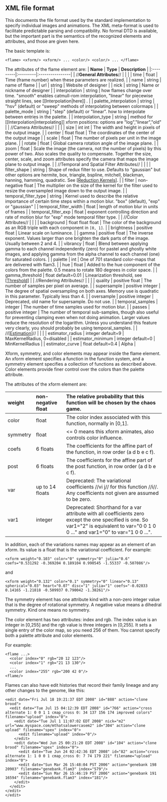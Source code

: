 ## XML file format ##
This documents the file format used by the standard implementation to specify individual images and animations. The XML meta-format is used to facilitate predictable parsing and compatibility. No formal DTD is available, but the important part is the semantics of the recognized elements and attributes, and those are given here.

The basic template is:
```
<flame> <xform/> <xform/> ... <color/> <color/> ... </flame>
```

The attributes of the flame element are:
| **Name** | **Type** | **Description** |
|:---------|:---------|:----------------|
| //**General Attributes**// | | |
| time     | float    | Time (frame number) when these parameters are realized. |
| name     | string   | name of flame   |
| url      | string   | Website of designer |
| nick     | string   | Name or nickname of designer |
| interpolation | string   | how flames change over time. "smooth" enables catmull-rom interpolation, "linear" for piecewise straight lines, see [[Interpolation|here]] . |
| palette\_interpolation | string   | "hsv" (default) or "sweep" methods of interpolating between colormaps |
| palette\_mode | string   | "step" (default) or "linear". how to interpolate between entries in the palette. |
| interpolation\_type | string   | method for [[Interpolation|interpolating]] xform positions: options are "log","linear","old" |
| //Camera Attributes// | | |
| size     | int int  | The width and height in pixels of the output image. |
| center   | float float | The coordinates of the center of the output image |
| scale    | float    | The number of pixels per unit in the image plane. |
| rotate   | float    | Global camera rotation angle of the image plane. |
| zoom     | float    | Scale the image (the camera, not the number of pixels) by this power of two. Also scales the quality to compensate. Together the size, center, scale, and zoom attributes specify the camera that maps the image plane to output image. |
| //Temporal and Spatial Filter Attributes// | | |
| filter\_shape | string   | Shape of redux filter to use. Defaults to "gaussian" but other options are hermite, box, triangle, bspline, mitchell, blackman, hanning, hamming, quadratic. See [[Reduction Kernels](Image.md)]. |
| filter   | non-negative float | The multiplier on the size of the kernel for the filter used to resize the oversampled image down to the output image. |
| temporal\_filter\_type | string   | Kernel used to describe the relative importance of certain time steps within a motion blur. "box" (default), "exp" or "gaussian" |
| temporal\_filter\_width | float    | length of motion blur in units of frames |
| temporal\_filter\_exp | float    | exponent controlling direction and rate of motion blur for "exp" mode temporal filter type. |
| //Color Attributes// | | |
| background | float float float | The color of the background as an RGB triple with each component in `[0, 1]`. |
| brightness | positive float | Linear scale on luminance. |
| gamma    | positive float | The inverse exponent. Values larger than one brighten the dark parts of the image. Usually between 2 and 4. |
| vibrancy | float    | Blend between applying gamma to each channel independently (zero) for pastel and ghostly white images, and applying gamma from the alpha channel to each channel (one) for saturated colors. |
| palette  | int      | One of 701 standard color-maps that are delivered with flam3. |
| hue      | float    | Added to the hue component of the colors from the palette. 0.5 means to rotate 180 degrees in color space. |
| gamma\_threshold | float default=0.01 | Linearization threshold, see [[Threshold](Gamma.md)] |
| //Rendering Attributes// | | |
| quality  | positive float | The number of samples per pixel on average. |
| supersample | positive integer | The degree of spatial oversampling on both axes. Memory use is quadratic in this parameter. Typically less than 4. |
| oversample | positive integer | Deprecated, old name for supersample. Do not use. |
| temporal\_samples | integer  | The number of time samples used for motion blur. |
| passes   | positive integer | The number of temporal sub-samples, though also useful for preventing clamping even when not doing animation. Larger values reduce the resolution of the logarithm. Unless you understand this feature very clearly, you should probably be using temporal\_samples. |
| //[[Estimation](Density.md)]// | | |
| estimator\_radius | integer default=9 | MaxKernelRadius, 0=disabled |
| estimator\_minimum | integer default=0 | MinKernelRadius |
| estimator\_curve | float default=0.4 | Alpha           |

Xform, symmetry, and color elements may appear inside the flame element. An xform element specifies a function in the function system, and a symmetry element specifies a collection of functions as described above. Color elements provide finer control over the colors than the palette attribute.

The attributes of the xform element are:

| weight | non-negative float | The relative probability that this function will be chosen by the chaos game. |
|:-------|:-------------------|:------------------------------------------------------------------------------|
| color  | float              | The color index associated with this function, normally in [0,1].             |
| symmetry | float              | <= 0 means this xform animates, also controls color influence.                |
| coefs  | 6 floats           | The coefficients for the affine part of the function, in row order (a d b e c f). |
| post   | 6 floats           | The coefficients for the affine part of the post function, in row order (a d b e c f). |
| var    | up to 14 floats    | Deprecated: The variational coefficients //vi j// for this function //i//. Any coefficients not given are assumed to be zero. |
| var1   | integer            | Deprecated: Shorthand for a var attribute with all coefficients zero except the one specified is one. So var1="2" is equivalent to var="0 0 1 0 0 ..." and var1="0" to var="1 0 0 ...". |

In addition, each of the variations names may appear as an element of an xform. Its value is a float that is the variational coefficient. For example:

```
<xform weight="0.103" color="0" symmetry="0" julia="0.6" coefs="0.531292 -0.369204 0.189104 0.990545 -1.55337 -0.507086"/>
```
and
```
<xform weight="0.132" color="0.1" symmetry="0" linear="0.13" spherical="0.03" heart="0.07" disc="1" julia="1" coefs="-0.02833 0.14165 -1.21818 -0.509937 0.790042 -1.38261"/>
```

The symmetry element has one attribute kind with a non-zero integer value that is the degree of rotational symmetry. A negative value means a dihedral symmetry. Kind one means no symmetry.

The color element has two attributes: index and rgb. The index value is an integer in [0,255] and the rgb value is three integers in [0,255]. It sets a single entry of the color map, so you need 256 of them. You cannot specify both a palette attribute and color elements.

For example:

```
<flame ...>
  <color index="0" rgb="20 12 123"/>
  <color index="1" rgb="21 13 130"/>
  ...
  <color index="255" rgb="200 42 0"/> 
<flame/>
```

Flames can also have edit histories that record their family lineage and any other changes to the genome, like this:

```
<edit date="Fri Jul 18 19:21:37 EDT 2008" id="888" action="clone brood">
  <edit date="Tue Jul 15 04:12:39 EDT 2008" id="766" action="cross alternate 1: 0 0 1 1 cmap_cross 0: 34 137 156 174 improved colors" filename="upload" index="0">
    <edit date="Tue Jul 1 11:07:02 EDT 2008" nick="m2" url="www.myspace.com/mthatsalowercasem2" id="304" action="clone upload" filename="spex" index="0">
      <edit filename="upload" index="0"/>
    </edit>
    <edit date="Wed Jun 25 00:21:20 EDT 2008" id="104" action="clone brood" filename="spex" index="0">
      <edit date="Tue Jun 24 02:42:36 EDT 2008" id="82" action="cross alternate 1: 1 0 0 1 cmap_cross 0: 7 74 179 221" filename="upload" index="0">
      <edit date="Sun Mar 26 15:48:04 PST 2006" action="genebank 198 20903" filename="genebank.flam3" index="579"/>
      <edit date="Sun Mar 26 15:46:19 PST 2006" action="genebank 191 16594" filename="genebank.flam3" index="181"/> 
    </edit>
  </edit>
</edit>
</edit>
```